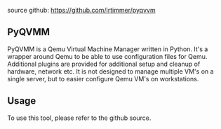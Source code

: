 source github: https://github.com/irtimmer/pyqvvm

## PyQVMM
PyQVMM is a Qemu Virtual Machine Manager written in Python. It's a wrapper around Qemu to be able to use configuration files for Qemu. Additional plugins are provided for additional setup and cleanup of hardware, network etc. It is not designed to manage multiple VM's on a single server, but to easier configure Qemu VM's on workstations.

## Usage
To use this tool, please refer to the github source. 